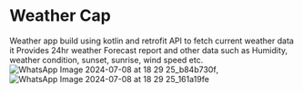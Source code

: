 # Weather Cap
Weather app build using kotlin and retrofit API to fetch current weather data
it Provides 24hr weather Forecast report and other data such as Humidity, weather condition, sunset, sunrise, wind speed etc.
![WhatsApp Image 2024-07-08 at 18 29 25_b84b730f](https://github.com/gyarsilalsolanki011/Weather-Cap/assets/142618116/17c1a160-f990-422a-aa34-71fbd2604315), ![WhatsApp Image 2024-07-08 at 18 29 25_161a19fe](https://github.com/gyarsilalsolanki011/Weather-Cap/assets/142618116/f0cd5e75-53c8-4025-99c3-5421e080b63e)

